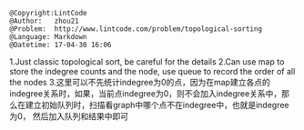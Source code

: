 ```
@Copyright:LintCode
@Author:   zhou21
@Problem:  http://www.lintcode.com/problem/topological-sorting
@Language: Markdown
@Datetime: 17-04-30 16:06
```

1.Just classic topological sort, be careful for the details
2.Can use map to store the indegree counts and the node, use queue to record the order of all the nodes
3.这里可以不先统计indegree为0的点，因为在map建立各点的indegree关系时，如果，当前点indegree为0，则不会加入indegree关系中，那么在建立初始队列时，扫描看graph中哪个点不在indegree中，也就是indegree为0， 然后加入队列和结果中即可